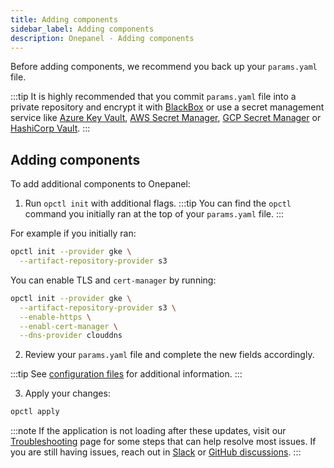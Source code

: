 ```yaml
---
title: Adding components
sidebar_label: Adding components
description: Onepanel - Adding components
---
```


Before adding components, we recommend you back up your `params.yaml` file.

:::tip
It is highly recommended that you commit `params.yaml` file into a private repository and encrypt it with [BlackBox](https://github.com/StackExchange/blackbox) or use a secret management service like [Azure Key Vault](https://docs.microsoft.com/en-us/azure/key-vault/), [AWS Secret Manager](https://aws.amazon.com/secrets-manager/), [GCP Secret Manager](https://cloud.google.com/secret-manager) or [HashiCorp Vault](https://www.vaultproject.io/).
:::

## Adding components
To add additional components to Onepanel: 

1. Run `opctl init` with additional flags.
  :::tip
  You can find the `opctl` command you initially ran at the top of your `params.yaml` file.
  :::

  For example if you initially ran:

  ```bash
  opctl init --provider gke \
    --artifact-repository-provider s3 
  ```

  You can enable TLS and `cert-manager` by running:

  ```bash
  opctl init --provider gke \
    --artifact-repository-provider s3 \
    --enable-https \
    --enabl-cert-manager \
    --dns-provider clouddns
  ```

2. Review your `params.yaml` file and complete the new fields accordingly.

  :::tip
  See [configuration files](/docs/deployment/configuration/files) for additional information.
  :::

3. Apply your changes:

  ```bash
  opctl apply
  ```

  :::note
  If the application is not loading after these updates, visit our [Troubleshooting](/docs/deployment/troubleshooting/overview) page for some steps that can help resolve most issues. If you are still having issues, reach out in [Slack](https://join.slack.com/t/onepanel-ce/shared_invite/zt-eyjnwec0-nLaHhjif9Y~gA05KuX6AUg) or [GitHub discussions](https://github.com/onepanelio/core/discussions).
  :::
